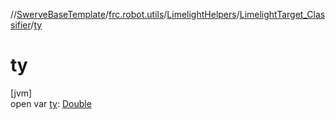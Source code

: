 //[SwerveBaseTemplate](../../../../index.md)/[frc.robot.utils](../../index.md)/[LimelightHelpers](../index.md)/[LimelightTarget_Classifier](index.md)/[ty](ty.md)

# ty

[jvm]\
open var [ty](ty.md): [Double](https://kotlinlang.org/api/latest/jvm/stdlib/kotlin/-double/index.html)
